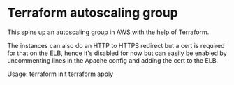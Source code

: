 # Terraform autoscaling group

This spins up an autoscaling group in AWS with the help of Terraform.

The instances can also do an HTTP to HTTPS redirect but a cert is required
for that on the ELB, hence it's disabled for now but can easily be enabled
by uncommenting lines in the Apache config and adding the cert to the ELB.

Usage:
terraform init
terraform apply
